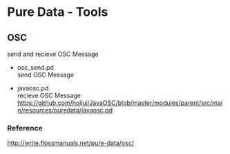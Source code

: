 Pure Data - Tools
===============

## OSC <br/>
send and recieve OSC Message <br/>

* osc_send.pd <br/>
send OSC Message <br/>

* javaosc.pd <br/>
recieve OSC Message <br/>
https://github.com/hoijui/JavaOSC/blob/master/modules/parent/src/main/resources/puredata/javaosc.pd <br/>

### Reference <br/>
http://write.flossmanuals.net/pure-data/osc/
